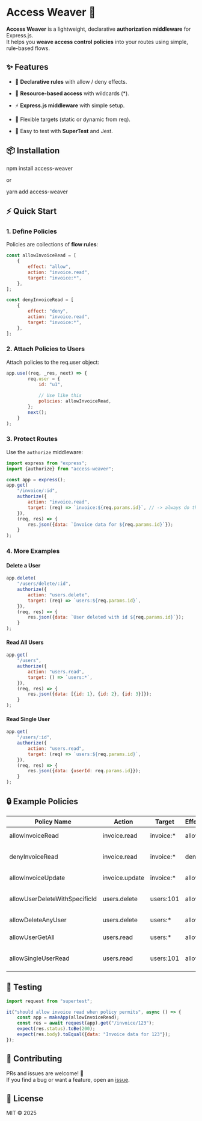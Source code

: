 # Access Weaver 🧵

**Access Weaver** is a lightweight, declarative **authorization middleware** for Express.js.  
It helps you **weave access control policies** into your routes using simple, rule-based flows.

## ✨ Features

- 🔑 **Declarative rules** with allow / deny effects.

- 🎯 **Resource-based access** with wildcards (*).

- ⚡ **Express.js middleware** with simple setup.

- 🧩 Flexible targets (static or dynamic from req).

- 🧪 Easy to test with **SuperTest** and Jest.

## 📦 Installation

npm install access-weaver

or

yarn add access-weaver

## ⚡ Quick Start

### 1. Define Policies

Policies are collections of **flow rules**:

```javascript
const allowInvoiceRead = [
    {
        effect: "allow",
        action: "invoice.read",
        target: "invoice:*",
    },
];

const denyInvoiceRead = [
    {
        effect: "deny",
        action: "invoice.read",
        target: "invoice:*",
    },
];
```

### 2. Attach Policies to Users

Attach policies to the req.user object:

```javascript
app.use((req, _res, next) => {
        req.user = {
            id: "u1",
            
            // Use like this
            policies: allowInvoiceRead,
        };
        next();
    }
);
```

### 3. Protect Routes

Use the `authorize` middleware:

```javascript
import express from "express";
import {authorize} from "access-weaver";

const app = express();
app.get(
    "/invoice/:id",
    authorize({
        action: "invoice.read",
        target: (req) => `invoice:${req.params.id}`, // -> always do this when getting single data so that if any policy restrict someone it would work automatically
    }),
    (req, res) => {
        res.json({data: `Invoice data for ${req.params.id}`});
    }
);
```

### 4. More Examples

#### Delete a User

```javascript
app.delete(
    "/users/delete/:id",
    authorize({
        action: "users.delete",
        target: (req) => `users:${req.params.id}`,
    }),
    (req, res) => {
        res.json({data: `User deleted with id ${req.params.id}`});
    }
);
```

#### Read All Users

```javascript
app.get(
    "/users",
    authorize({
        action: "users.read",
        target: () => `users:*`,
    }),
    (req, res) => {
        res.json({data: [{id: 1}, {id: 2}, {id: 3}]});
    }
);
```

#### Read Single User

```javascript
app.get(
    "/users/:id",
    authorize({
        action: "users.read",
        target: (req) => `users:${req.params.id}`,
    }),
    (req, res) => {
        res.json({data: {userId: req.params.id}});
    }
);
```

## 🔒 Example Policies

| Policy Name | Action | Target | Effect | Description |
| --- | --- | --- | --- | --- |
| allowInvoiceRead | invoice.read | invoice:\* | allow | Can read all invoices |
| denyInvoiceRead | invoice.read | invoice:\* | deny | Cannot read invoices |
| allowInvoiceUpdate | invoice.update | invoice:\* | allow | Can update invoices |
| allowUserDeleteWithSpecificId | users.delete | users:101 | allow | Can delete only user with ID 101 |
| allowDeleteAnyUser | users.delete | users:\* | allow | Can delete any user |
| allowUserGetAll | users.read | users:\* | allow | Can read all users |
| allowSingleUserRead | users.read | users:101 | allow | Can only read user with ID 101 |

## 🧪 Testing

```javascript
import request from "supertest";

it("should allow invoice read when policy permits", async () => {
    const app = makeApp(allowInvoiceRead);
    const res = await request(app).get("/invoice/123");
    expect(res.status).toBe(200);
    expect(res.body).toEqual({data: "Invoice data for 123"});
});
```

## 🤝 Contributing

PRs and issues are welcome! 🎉  
If you find a bug or want a feature, open an [issue](https://github.com/your-repo/access-weaver/issues).

## 📜 License

MIT © 2025